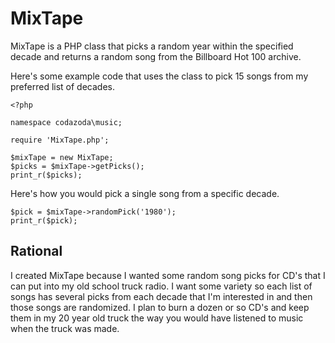 # MixTape

MixTape is a PHP class that picks a random year within the specified decade and
returns a random song from the Billboard Hot 100 archive.

Here's some example code that uses the class to pick 15 songs from my preferred
list of decades.

```
<?php

namespace codazoda\music;

require 'MixTape.php';

$mixTape = new MixTape;
$picks = $mixTape->getPicks();
print_r($picks);
```

Here's how you would pick a single song from a specific decade.

```
$pick = $mixTape->randomPick('1980');
print_r($pick);
```

## Rational

I created MixTape because I wanted some random song picks for CD's that I can
put into my old school truck radio. I want some variety so each list of songs
has several picks from each decade that I'm interested in and then those songs
are randomized. I plan to burn a dozen or so CD's and keep them in my 20 year
old truck the way you would have listened to music when the truck was made.